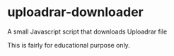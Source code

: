 # uploadrar-downloader
A small Javascript script that downloads Uploadrar file

This is fairly for educational purpose only.
